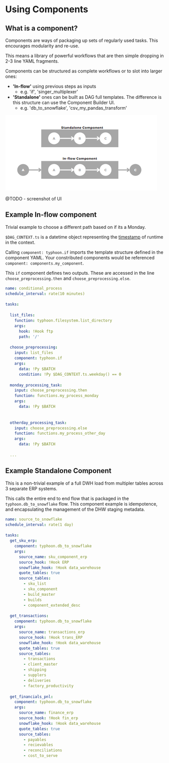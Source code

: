 # Using Components

## What is a component?

Components are ways of packaging up sets of regularly used tasks. This encourages modularity and re-use. 

This means a library of powerful workflows that are then simple dropping in  2-3 line YAML fragments.

Components can be structured as complete workflows or to slot into larger ones:

- **'In-flow'** using previous steps as inputs 
    - e.g. 'if', 'singer_multiplexer' 
- **'Standalone'** ones can be built as DAG full templates. The difference is this structure can use the Component Builder UI.   
    - e.g. 'db_to_snowflake', 'csv_my_pandas_transform'

<img src="../img/component-descriptor.png">

 
 @TODO - screenshot of UI

## Example In-flow component

Trivial example to choose a different path based on if its a Monday.

`$DAG_CONTEXT.ts` is a datetime object representing the [timestamp][1] of runtime in the context. 

Calling `component: typhoon.if` imports the template structure defined in the component YAML. Your constributed components would be referenced `component: components.my_component`.

This `if` component defines two outputs. These are accessed in the line `choose_preprocessing.then` and `choose_preprocessing.else`.

```YAML
name: conditional_process
schedule_interval: rate(10 minutes)

tasks:

  list_files:
    function: typhoon.filesystem.list_directory
    args:
      hook: !Hook ftp
      path: '/'

  choose_preprocessing:
    input: list_files
    component: typhoon.if
    args:
      data: !Py $BATCH
      condition: !Py $DAG_CONTEXT.ts.weekday() == 0

  monday_processing_task:
    input: choose_preprocessing.then
    function: functions.my_process_monday
    args:
      data: !Py $BATCH


  otherday_processing_task:
    input: choose_preprocessing.else
    function: functions.my_process_other_day
    args:
      data: !Py $BATCH
      
  ...
```

## Example Standalone Component

This is a non-trivial example of a full DWH load from multipler tables across 3 separate ERP systems.

This calls the entire end to end flow that is packaged in the  `typhoon.db_to_snowflake` flow. This component example is idempotence, and encapsulating the management of the DHW staging metadata.

```YAML
name: source_to_snowflake
schedule_interval: rate(1 day)

tasks:
  get_sku_erp:
    component: typhoon.db_to_snowflake
    args:
      source_name: sku_component_erp
      source_hook: !Hook ERP
      snowflake_hook: !Hook data_warehouse
      quote_tables: true
      source_tables:
        - sku_list
        - sku_component
        - build_master
        - builds
        - component_extended_desc

  get_transactions:
    component: typhoon.db_to_snowflake
    args:
      source_name: transactions_erp
      source_hook: !Hook trans_ERP
      snowflake_hook: !Hook data_warehouse
      quote_tables: true
      source_tables:
        - transactions
        - client_master
        - shipping
        - supplers
        - deliveries
        - factory_productivity

  get_financials_pnl:
    component: typhoon.db_to_snowflake
    args:
      source_name: finance_erp
      source_hook: !Hook fin_erp
      snowflake_hook: !Hook data_warehouse
      quote_tables: true
      source_tables:
        - payables
        - recievables
        - reconciliations
        - cost_to_serve
  
```

[1]:https://docs.python.org/3/library/datetime.html#datetime.datetime.weekday